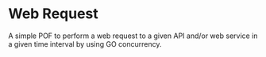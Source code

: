 # Web Request

A simple POF to perform a web request to a given API and/or web service in a given time interval by using GO concurrency.
